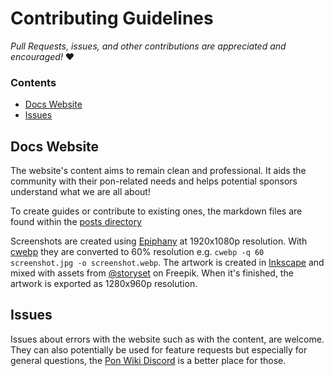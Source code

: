 # Contributing Guidelines

_Pull Requests, issues, and other contributions are appreciated and encouraged!_ ❤️

### Contents

- [Docs Website](#docs-website)
- [Issues](#issues)

## Docs Website

The website's content aims to remain clean and professional. It aids the community with their pon-related needs and helps potential sponsors understand what we are all about!

To create guides or contribute to existing ones, the markdown files are found within the [posts directory](./docs/guides/posts)

Screenshots are created using [Epiphany](https://apps.gnome.org/Epiphany/) at 1920x1080p resolution. With [cwebp](https://developers.google.com/speed/webp/docs/cwebp) they are converted to 60% resolution e.g. `cwebp -q 60 screenshot.jpg -o screenshot.webp`. The artwork is created in [Inkscape](https://inkscape.org/) and mixed with assets from [@storyset](https://www.freepik.com/author/stories) on Freepik. When it's finished, the artwork is exported as 1280x960p resolution.

## Issues

Issues about errors with the website such as with the content, are welcome. They can also potentially be used for feature requests but especially for general questions, the [Pon Wiki Discord](https://discord.pon.wiki) is a better place for those.
